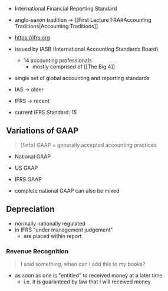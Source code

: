 - International Financial Reporting Standard
- anglo-saxon tradition -> [[First Lecture FRA#Accounting Traditions|Accounting Traditions]]
- https://ifrs.org

- issued by IASB (International Accounting Standards Board)
	- 14 accounting professionals
		- mostly comprised of [[The Big 4]]
- single set of global accounting and reporting standards
- IAS -> older
- IFRS -> recent

- current IFRS Standard: 15

## Variations of GAAP
> [!info]
> GAAP = generally accepted accounting practices
- National GAAP
- US GAAP
- IFRS GAAP

- complete national GAAP can also be mixed

## Depreciation
- normally nationally regulated
- in IFRS "under management judgement"
	- are placed within report

### Revenue Recognition
> I sold something, when can I add this to my books?

- as soon as one is "entitled" to received money at a later time
	- i.e. it is guaranteed by law that I will received money